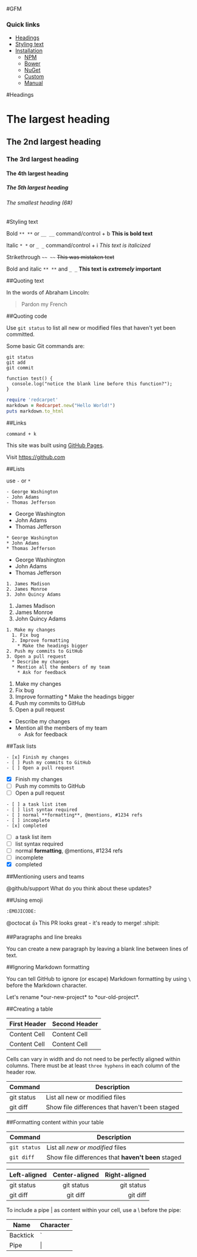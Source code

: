 #GFM

### Quick links
- [Headings](#Headings)
- [Styling text](#Styling-text)
- [Installation](#installation)
    - [NPM](#install-with-npm)
    - [Bower](#install-with-bower)
    - [NuGet](#install-with-nuget)
    - [Custom](#custom-build)
    - [Manual](#manual-download)




#Headings


# The largest heading
## The 2nd largest heading
### The 3rd largest heading
#### The 4th largest heading
##### The 5th largest heading
###### The smallest heading (6#)

#Styling text

Bold	`** **` or `__ __`	command/control + b	**This is bold text**

Italic	`* *` or `_ _`	command/control + i	*This text is italicized*

Strikethrough	`~~ ~~`		~~This was mistaken text~~

Bold and italic	`** **` and `_ _`		**This text is _extremely_ important**

##Quoting text

In the words of Abraham Lincoln:
> Pardon my French

##Quoting code

Use `git status` to list all new or modified files that haven't yet been committed.

Some basic Git commands are:
```
git status
git add
git commit
```

```
function test() {
  console.log("notice the blank line before this function?");
}
```

```ruby
require 'redcarpet'
markdown = Redcarpet.new("Hello World!")
puts markdown.to_html
```

##Links

`command + k`

This site was built using [GitHub Pages](https://pages.github.com/).

Visit https://github.com

##Lists

use `-` or `*`

```
- George Washington
- John Adams
- Thomas Jefferson
```
- George Washington
- John Adams
- Thomas Jefferson
```
* George Washington
* John Adams
* Thomas Jefferson
```
* George Washington
* John Adams
* Thomas Jefferson
```
1. James Madison
2. James Monroe
3. John Quincy Adams
```
1. James Madison
2. James Monroe
3. John Quincy Adams
```
1. Make my changes
  1. Fix bug
  2. Improve formatting
    * Make the headings bigger
2. Push my commits to GitHub
3. Open a pull request
  * Describe my changes
  * Mention all the members of my team
    * Ask for feedback
```
1. Make my changes
  1. Fix bug
  2. Improve formatting
    * Make the headings bigger
2. Push my commits to GitHub
3. Open a pull request
  * Describe my changes
  * Mention all the members of my team
    * Ask for feedback

##Task lists

```
- [x] Finish my changes
- [ ] Push my commits to GitHub
- [ ] Open a pull request
```
- [x] Finish my changes
- [ ] Push my commits to GitHub
- [ ] Open a pull request
```
- [ ] a task list item
- [ ] list syntax required
- [ ] normal **formatting**, @mentions, #1234 refs
- [ ] incomplete
- [x] completed
```
- [ ] a task list item
- [ ] list syntax required
- [ ] normal **formatting**, @mentions, #1234 refs
- [ ] incomplete
- [x] completed

##Mentioning users and teams

@github/support What do you think about these updates?

##Using emoji

`:EMOJICODE:`

@octocat :+1: This PR looks great - it's ready to merge! :shipit:

##Paragraphs and line breaks

You can create a new paragraph by leaving a blank line between lines of text.

##Ignoring Markdown formatting

You can tell GitHub to ignore (or escape) Markdown formatting by using `\` before the Markdown character.

Let's rename \*our-new-project\* to \*our-old-project\*.

##Creating a table

| First Header  | Second Header |
| ------------- | ------------- |
| Content Cell  | Content Cell  |
| Content Cell  | Content Cell  |

Cells can vary in width and do not need to be perfectly aligned within columns. There must be at least `three hyphens` in each column of the header row.

| Command | Description |
| --- | --- |
| git status | List all new or modified files |
| git diff | Show file differences that haven't been staged |

##Formatting content within your table

| Command | Description |
| --- | --- |
| `git status` | List all *new or modified* files |
| `git diff` | Show file differences that **haven't been** staged |

| Left-aligned | Center-aligned | Right-aligned |
| :---         |     :---:      |          ---: |
| git status   | git status     | git status    |
| git diff     | git diff       | git diff      |

To include a pipe | as content within your cell, use a \ before the pipe:

| Name     | Character |
| ---      | ---       |
| Backtick | `         |
| Pipe     | \|        |

